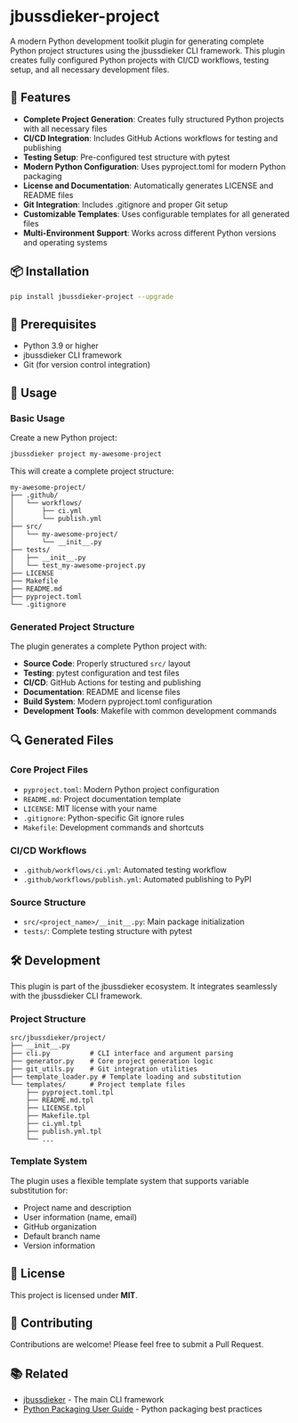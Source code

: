 # jbussdieker-project

A modern Python development toolkit plugin for generating complete Python project structures using the jbussdieker CLI framework. This plugin creates fully configured Python projects with CI/CD workflows, testing setup, and all necessary development files.

## 🚀 Features

- **Complete Project Generation**: Creates fully structured Python projects with all necessary files
- **CI/CD Integration**: Includes GitHub Actions workflows for testing and publishing
- **Testing Setup**: Pre-configured test structure with pytest
- **Modern Python Configuration**: Uses pyproject.toml for modern Python packaging
- **License and Documentation**: Automatically generates LICENSE and README files
- **Git Integration**: Includes .gitignore and proper Git setup
- **Customizable Templates**: Uses configurable templates for all generated files
- **Multi-Environment Support**: Works across different Python versions and operating systems

## 📦 Installation

```bash
pip install jbussdieker-project --upgrade
```

## 🔧 Prerequisites

- Python 3.9 or higher
- jbussdieker CLI framework
- Git (for version control integration)

## 🎯 Usage

### Basic Usage

Create a new Python project:

```bash
jbussdieker project my-awesome-project
```

This will create a complete project structure:

```
my-awesome-project/
├── .github/
│   └── workflows/
│       ├── ci.yml
│       └── publish.yml
├── src/
│   └── my-awesome-project/
│       └── __init__.py
├── tests/
│   ├── __init__.py
│   └── test_my-awesome-project.py
├── LICENSE
├── Makefile
├── README.md
├── pyproject.toml
└── .gitignore
```

### Generated Project Structure

The plugin generates a complete Python project with:

- **Source Code**: Properly structured `src/` layout
- **Testing**: pytest configuration and test files
- **CI/CD**: GitHub Actions for testing and publishing
- **Documentation**: README and license files
- **Build System**: Modern pyproject.toml configuration
- **Development Tools**: Makefile with common development commands

## 🔍 Generated Files

### Core Project Files

- `pyproject.toml`: Modern Python project configuration
- `README.md`: Project documentation template
- `LICENSE`: MIT license with your name
- `.gitignore`: Python-specific Git ignore rules
- `Makefile`: Development commands and shortcuts

### CI/CD Workflows

- `.github/workflows/ci.yml`: Automated testing workflow
- `.github/workflows/publish.yml`: Automated publishing to PyPI

### Source Structure

- `src/<project_name>/__init__.py`: Main package initialization
- `tests/`: Complete testing structure with pytest

## 🛠️ Development

This plugin is part of the jbussdieker ecosystem. It integrates seamlessly with the jbussdieker CLI framework.

### Project Structure

```
src/jbussdieker/project/
├── __init__.py
├── cli.py          # CLI interface and argument parsing
├── generator.py    # Core project generation logic
├── git_utils.py    # Git integration utilities
├── template_loader.py # Template loading and substitution
└── templates/      # Project template files
    ├── pyproject.toml.tpl
    ├── README.md.tpl
    ├── LICENSE.tpl
    ├── Makefile.tpl
    ├── ci.yml.tpl
    ├── publish.yml.tpl
    └── ...
```

### Template System

The plugin uses a flexible template system that supports variable substitution for:
- Project name and description
- User information (name, email)
- GitHub organization
- Default branch name
- Version information

## 📝 License

This project is licensed under **MIT**.

## 🤝 Contributing

Contributions are welcome! Please feel free to submit a Pull Request.

## 📚 Related

- [jbussdieker](https://pypi.org/project/jbussdieker/) - The main CLI framework
- [Python Packaging User Guide](https://packaging.python.org/) - Python packaging best practices
